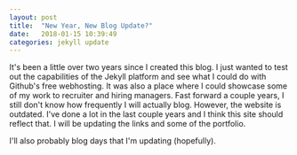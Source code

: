 ```yaml
---
layout: post
title:  "New Year, New Blog Update?"
date:   2018-01-15 10:39:49
categories: jekyll update
---
```

It's been a little over two years since I created this blog.  I just wanted to test out the capabilities of the Jekyll platform and see what I could do with Github's free webhosting.  It was also a place where I could showcase some of my work to recruiter and hiring managers.  Fast forward a couple years, I still don't know how frequently I will actually blog.  However, the website is outdated.  I've done a lot in the last couple years and I think this site should reflect that.  I will be updating the links and some of the portfolio.

I'll also probably blog days that I'm updating (hopefully).